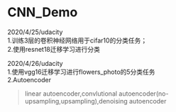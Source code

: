 # CNN_Demo
2020/4/25/udacity   
1.训练3层的卷积神经网络用于cifar10的分类任务；    
2.使用resnet18迁移学习进行分类

2020/4/26/udacity     
1.使用vgg16迁移学习进行flowers_photo的5分类任务     
2.Autoencoder     
> linear autoencoder,convlutional autoencoder(no-upsampling,upsampling),denoising autoencoder
